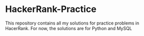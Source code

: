 # HackerRank-Practice

This repository contains all my solutions for practice problems in HacerRank.
For now, the solutions are for Python and MySQL
